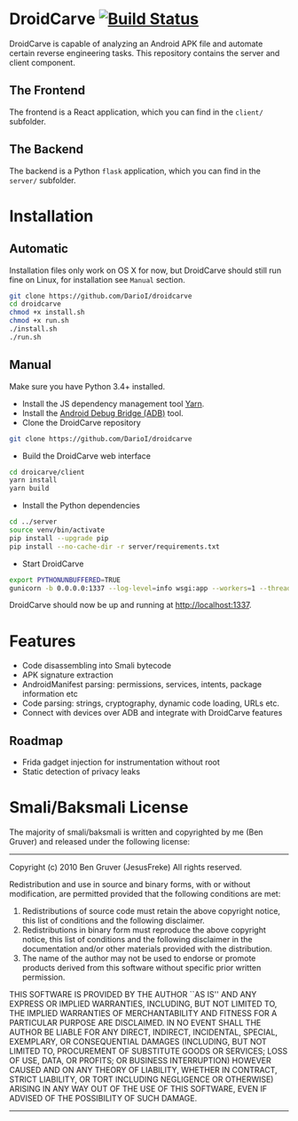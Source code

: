 # DroidCarve [![Build Status](https://travis-ci.com/DarioI/droidcarve.svg?branch=master)](https://travis-ci.com/DarioI/droidcarve)

DroidCarve is capable of analyzing an Android APK file and automate certain
reverse engineering tasks. This repository contains the server and client component.

## The Frontend
The frontend is a React application, which you can find in the `client/` subfolder.

## The Backend
The backend is a Python `flask` application, which you can find in the `server/` subfolder.

# Installation
## Automatic
Installation files only work on OS X for now, but DroidCarve should still run fine on Linux, for installation see `Manual` section.

```bash
git clone https://github.com/DarioI/droidcarve
cd droidcarve
chmod +x install.sh
chmod +x run.sh
./install.sh
./run.sh
```

## Manual

Make sure you have Python 3.4+ installed.

* Install the JS dependency management tool [Yarn](https://classic.yarnpkg.com/en/docs/install).
* Install the [Android Debug Bridge (ADB)](https://developer.android.com/studio/command-line/adb) tool.
* Clone the DroidCarve repository
```bash
git clone https://github.com/DarioI/droidcarve
```
* Build the DroidCarve web interface
```bash
cd droicarve/client
yarn install
yarn build
```
* Install the Python dependencies
```bash
cd ../server
source venv/bin/activate
pip install --upgrade pip
pip install --no-cache-dir -r server/requirements.txt
```
* Start DroidCarve
```bash
export PYTHONUNBUFFERED=TRUE
gunicorn -b 0.0.0.0:1337 --log-level=info wsgi:app --workers=1 --threads=10 --timeout=1800
```

DroidCarve should now be up and running at [http://localhost:1337](http://localhost:1337).

# Features
* Code disassembling into Smali bytecode
* APK signature extraction
* AndroidManifest parsing: permissions, services, intents, package information etc
* Code parsing: strings, cryptography, dynamic code loading, URLs etc.
* Connect with devices over ADB and integrate with DroidCarve features

## Roadmap
* Frida gadget injection for instrumentation without root
* Static detection of privacy leaks

# Smali/Baksmali License

The majority of smali/baksmali is written and copyrighted by me (Ben Gruver)
and released under the following license:

*******************************************************************************
Copyright (c) 2010 Ben Gruver (JesusFreke)
All rights reserved.

Redistribution and use in source and binary forms, with or without
modification, are permitted provided that the following conditions
are met:
1. Redistributions of source code must retain the above copyright
   notice, this list of conditions and the following disclaimer.
2. Redistributions in binary form must reproduce the above copyright
   notice, this list of conditions and the following disclaimer in the
   documentation and/or other materials provided with the distribution.
3. The name of the author may not be used to endorse or promote products
   derived from this software without specific prior written permission.

THIS SOFTWARE IS PROVIDED BY THE AUTHOR ``AS IS'' AND ANY EXPRESS OR
IMPLIED WARRANTIES, INCLUDING, BUT NOT LIMITED TO, THE IMPLIED WARRANTIES
OF MERCHANTABILITY AND FITNESS FOR A PARTICULAR PURPOSE ARE DISCLAIMED.
IN NO EVENT SHALL THE AUTHOR BE LIABLE FOR ANY DIRECT, INDIRECT,
INCIDENTAL, SPECIAL, EXEMPLARY, OR CONSEQUENTIAL DAMAGES (INCLUDING, BUT
NOT LIMITED TO, PROCUREMENT OF SUBSTITUTE GOODS OR SERVICES; LOSS OF USE,
DATA, OR PROFITS; OR BUSINESS INTERRUPTION) HOWEVER CAUSED AND ON ANY
THEORY OF LIABILITY, WHETHER IN CONTRACT, STRICT LIABILITY, OR TORT
INCLUDING NEGLIGENCE OR OTHERWISE) ARISING IN ANY WAY OUT OF THE USE OF
THIS SOFTWARE, EVEN IF ADVISED OF THE POSSIBILITY OF SUCH DAMAGE.
*******************************************************************************
